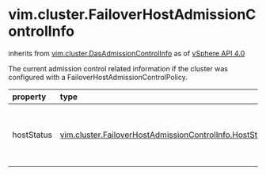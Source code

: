 vim.cluster.FailoverHostAdmissionControlInfo
============================================
inherits from [vim.cluster.DasAdmissionControlInfo](docs/vim.cluster.DasAdmissionControlInfo.md)
as of [vSphere API 4.0](vim.version.md#vim.version.version5)


The current admission control related information if the cluster was configured  with a FailoverHostAdmissionControlPolicy.

| property | type | optional | priv | desc |
|:---------|:-----|:---------|:-----|:-----|
| hostStatus | [vim.cluster.FailoverHostAdmissionControlInfo.HostStatus](vim.cluster.FailoverHostAdmissionControlInfo.HostStatus.md "vim.cluster.FailoverHostAdmissionControlInfo.HostStatus") | true | None | Status of the failover hosts in the cluster. |


